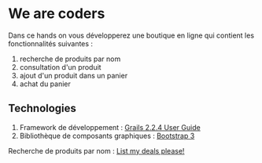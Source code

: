 We are coders
=============

Dans ce hands on vous développerez une boutique en ligne qui contient les fonctionnalités suivantes :

1. recherche de produits par nom
2. consultation d'un produit
3. ajout d'un produit dans un panier
4. achat du panier

Technologies
--

1. Framework de développement : [Grails 2.2.4 User Guide](http://grails.org/doc/2.2.4/ "Grails user guide web site")
2. Bibliothèque de composants graphiques : [Bootstrap 3](http://getbootstrap.com/ "Bootstrap web site")

Recherche de produits par nom : [List my deals please!](p3.md "Part 3")
